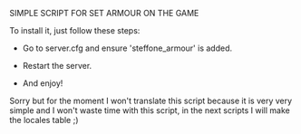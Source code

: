 SIMPLE SCRIPT FOR SET ARMOUR ON THE GAME


To install it, just follow these steps:

- Go to server.cfg and ensure 'steffone_armour' is added.

- Restart the server.

- And enjoy!

Sorry but for the moment I won't translate this script because it is very very simple and I won't waste time with this script, in the next scripts I will make the locales table ;)